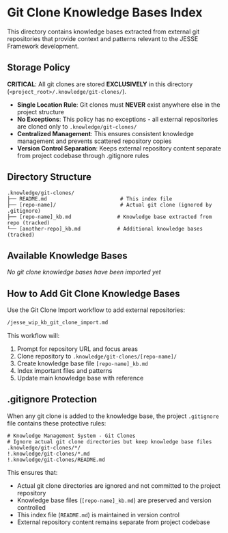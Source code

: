 # Git Clone Knowledge Bases Index

This directory contains knowledge bases extracted from external git repositories that provide context and patterns relevant to the JESSE Framework development.

## Storage Policy
**CRITICAL**: All git clones are stored **EXCLUSIVELY** in this directory (`<project_root>/.knowledge/git-clones/`).

- **Single Location Rule**: Git clones must **NEVER** exist anywhere else in the project structure
- **No Exceptions**: This policy has no exceptions - all external repositories are cloned only to `.knowledge/git-clones/`
- **Centralized Management**: This ensures consistent knowledge management and prevents scattered repository copies
- **Version Control Separation**: Keeps external repository content separate from project codebase through .gitignore rules

## Directory Structure
```
.knowledge/git-clones/
├── README.md                        # This index file
├── [repo-name]/                     # Actual git clone (ignored by .gitignore)
├── [repo-name]_kb.md               # Knowledge base extracted from repo (tracked)
└── [another-repo]_kb.md            # Additional knowledge bases (tracked)
```

## Available Knowledge Bases
*No git clone knowledge bases have been imported yet*

## How to Add Git Clone Knowledge Bases
Use the Git Clone Import workflow to add external repositories:

```bash
/jesse_wip_kb_git_clone_import.md
```

This workflow will:
1. Prompt for repository URL and focus areas
2. Clone repository to `.knowledge/git-clones/[repo-name]/`
3. Create knowledge base file `[repo-name]_kb.md`
4. Index important files and patterns
5. Update main knowledge base with reference

## .gitignore Protection
When any git clone is added to the knowledge base, the project `.gitignore` file contains these protective rules:

```
# Knowledge Management System - Git Clones
# Ignore actual git clone directories but keep knowledge base files
.knowledge/git-clones/*/
!.knowledge/git-clones/*.md
!.knowledge/git-clones/README.md
```

This ensures that:
- Actual git clone directories are ignored and not committed to the project repository
- Knowledge base files (`[repo-name]_kb.md`) are preserved and version controlled
- This index file (`README.md`) is maintained in version control
- External repository content remains separate from project codebase
